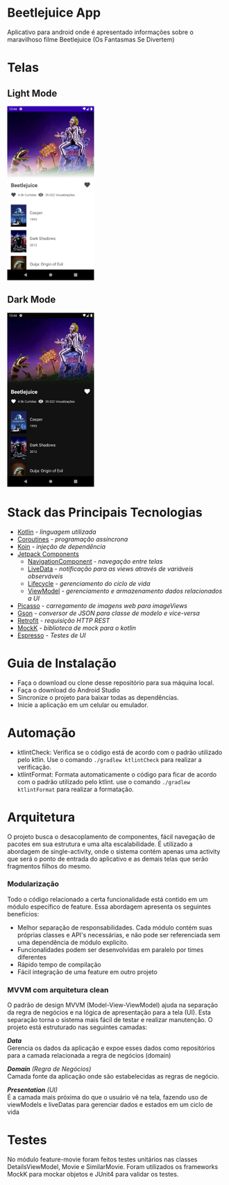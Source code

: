 # Beetlejuice App 
Aplicativo para android onde é apresentado informações sobre o maravilhoso filme Beetlejuice (Os Fantasmas Se Divertem) 

# Telas
## Light Mode
<img src="/screenshots/screenshot2.png" width="200" />

## Dark Mode
<img src="/screenshots/screenshot1.png" width="200" />

# Stack das Principais Tecnologias
- [Kotlin](https://kotlinlang.org/) - _linguagem utilizada_
- [Coroutines](https://developer.android.com/kotlin/coroutines) - _programação assíncrona_
- [Koin](https://insert-koin.io/) - _injeção de dependência_
- [Jetpack Components](https://developer.android.com/jetpack)
  * [NavigationComponent](https://developer.android.com/topic/libraries/architecture/navigation/) - _navegação entre telas_
  * [LiveData](https://developer.android.com/topic/libraries/architecture/livedata) - _notificação para as views através de variáveis observáveis_
  * [Lifecycle](https://developer.android.com/topic/libraries/architecture/lifecycle) - _gerenciamento do ciclo de vida_
  * [ViewModel](https://developer.android.com/topic/libraries/architecture/viewmodel) - _gerenciamento e armazenamento dados relacionados a UI_
- [Picasso](https://square.github.io/picasso/) - _carregamento de imagens web para imageViews_
- [Gson](https://github.com/google/gson) - _conversor de JSON para classe de modelo e vice-versa_
- [Retrofit](https://square.github.io/retrofit/) - _requisição HTTP REST_
- [MockK](https://mockk.io/) - _biblioteca de mock para o kotlin_
- [Espresso](https://developer.android.com/training/testing/espresso) - _Testes de UI_

# Guia de Instalação
- Faça o download ou clone desse repositório para sua máquina local.
- Faça o download do Android Studio
- Sincronize o projeto para baixar todas as dependências.
- Inicie a aplicação em um celular ou emulador.

# Automação
- ktlintCheck: Verifica se o código está de acordo com o padrão utilizado pelo ktlin. Use o comando `./gradlew ktlintCheck` para realizar a verificação.
- ktlintFormat: Formata automaticamente o código para ficar de acordo com o padrão utilizado pelo ktlint. use o comando `./gradlew ktlintFormat` para realizar a formatação.

# Arquitetura
O projeto busca o desacoplamento de componentes, fácil navegação de pacotes em sua estrutura e uma alta escalabilidade. É utilizado a abordagem de single-activity, onde o sistema contém apenas uma activity que será o ponto de entrada do aplicativo e as demais telas que serão fragmentos filhos do mesmo.

### Modularização
Todo o código relacionado a certa funcionalidade está contido em um módulo específico de feature. Essa abordagem apresenta os seguintes benefícios:

- Melhor separação de responsabilidades. Cada módulo contém suas próprias classes e API's necessárias, e não pode ser referenciada sem uma dependência de módulo explicito.
- Funcionalidades podem ser desenvolvidas em paralelo por times diferentes
- Rápido tempo de compilação
- Fácil integração de uma feature em outro projeto

### MVVM com arquitetura clean

O padrão de design MVVM (Model-View-ViewModel) ajuda na separação da regra de negócios e na lógica de apresentação para a tela (UI). Esta separação torna o sistema mais fácil de testar e realizar manutenção. O projeto está estruturado nas seguintes camadas:

_**Data**_ <br>
Gerencia os dados da aplicação e expoe esses dados como repositórios para a camada relacionada a regra de negócios (domain)

_**Domain** (Regra de Negócios)_ <br>
Camada fonte da aplicação onde são estabelecidas as regras de negócio.

_**Presentation** (UI)_ <br>
É a camada mais próxima do que o usuário vê na tela, fazendo uso de viewModels e liveDatas para gerenciar dados e estados em um ciclo de vida 

# Testes
No módulo feature-movie foram feitos testes unitários nas classes DetailsViewModel, Movie e SimilarMovie. Foram utilizados os frameworks MockK para mockar objetos e JUnit4 para validar os testes.
